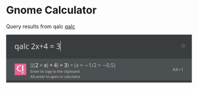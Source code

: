 # Gnome Calculator

Query results from qalc [qalc](https://github.com/Qalculate/libqalculate)

<img aligh="center" src="images/screenshot.png">
